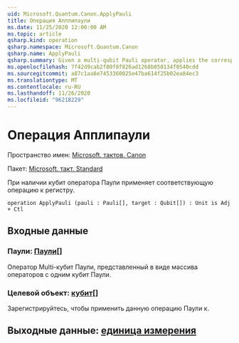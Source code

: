 ```yaml
---
uid: Microsoft.Quantum.Canon.ApplyPauli
title: Операция Апплипаули
ms.date: 11/25/2020 12:00:00 AM
ms.topic: article
qsharp.kind: operation
qsharp.namespace: Microsoft.Quantum.Canon
qsharp.name: ApplyPauli
qsharp.summary: Given a multi-qubit Pauli operator, applies the corresponding operation to a register.
ms.openlocfilehash: 7f42d9cab2f80f8f826ad1268b050134f0540cdd
ms.sourcegitcommit: a87c1aa8e7453360025e47ba614f25b02ea84ec3
ms.translationtype: MT
ms.contentlocale: ru-RU
ms.lasthandoff: 11/26/2020
ms.locfileid: "96218229"
---
```

# <a name="applypauli-operation"></a>Операция Апплипаули

Пространство имен: [Microsoft. тактов. Canon](xref:Microsoft.Quantum.Canon)

Пакет: [Microsoft. такт. Standard](https://nuget.org/packages/Microsoft.Quantum.Standard)


При наличии кубит оператора Паули применяет соответствующую операцию к регистру.

```qsharp
operation ApplyPauli (pauli : Pauli[], target : Qubit[]) : Unit is Adj + Ctl
```


## <a name="input"></a>Входные данные

### <a name="pauli--pauli"></a>Паули: [Паули](xref:microsoft.quantum.lang-ref.pauli)[]

Оператор Multi-кубит Паули, представленный в виде массива операторов с одним кубит Паули.


### <a name="target--qubit"></a>Целевой объект: [кубит](xref:microsoft.quantum.lang-ref.qubit)[]

Зарегистрируйтесь, чтобы применить данную операцию Паули к.



## <a name="output--unit"></a>Выходные данные: [единица измерения](xref:microsoft.quantum.lang-ref.unit)

